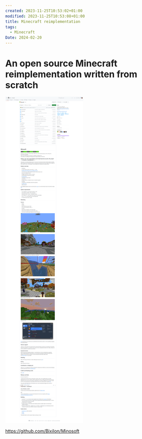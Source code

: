 ```yaml
---
created: 2023-11-25T10:53:02+01:00
modified: 2023-11-25T10:53:08+01:00
title: Minecraft reimplementation
tags:
  - Minecraft
Date: 2024-02-20
---
```


# An open source Minecraft reimplementation written from scratch

![](_asset/2023-11-25_MinecraftReimplementation_image_1.png)


https://github.com/Bixilon/Minosoft

